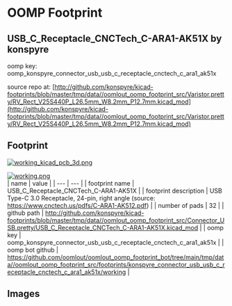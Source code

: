 # OOMP Footprint  
## USB_C_Receptacle_CNCTech_C-ARA1-AK51X  by konspyre  
  
oomp key: oomp_konspyre_connector_usb_usb_c_receptacle_cnctech_c_ara1_ak51x  
  
source repo at: [http://github.com/konspyre/kicad-footprints/blob/master/tmp/data//oomlout_oomp_footprint_src/Varistor.pretty/RV_Rect_V25S440P_L26.5mm_W8.2mm_P12.7mm.kicad_mod](http://github.com/konspyre/kicad-footprints/blob/master/tmp/data//oomlout_oomp_footprint_src/Varistor.pretty/RV_Rect_V25S440P_L26.5mm_W8.2mm_P12.7mm.kicad_mod)  
## Footprint  
  
[![working_kicad_pcb_3d.png](working_kicad_pcb_3d_600.png)](working_kicad_pcb_3d.png)  
  
[![working.png](working_600.png)](working.png)  
| name | value | 
| --- | --- | 
| footprint name | USB_C_Receptacle_CNCTech_C-ARA1-AK51X | 
| footprint description | USB Type-C 3.0 Receptacle, 24-pin, right angle (source: https://www.cnctech.us/pdfs/C-ARA1-AK512.pdf) | 
| number of pads | 32 | 
| github path | http://github.com/konspyre/kicad-footprints/blob/master/tmp/data//oomlout_oomp_footprint_src/Connector_USB.pretty/USB_C_Receptacle_CNCTech_C-ARA1-AK51X.kicad_mod | 
| oomp key | oomp_konspyre_connector_usb_usb_c_receptacle_cnctech_c_ara1_ak51x | 
| oomp bot github | https://github.com/oomlout/oomlout_oomp_footprint_bot/tree/main/tmp/data//oomlout_oomp_footprint_src/footprints/konspyre_connector_usb_usb_c_receptacle_cnctech_c_ara1_ak51x/working | 
## Images  
